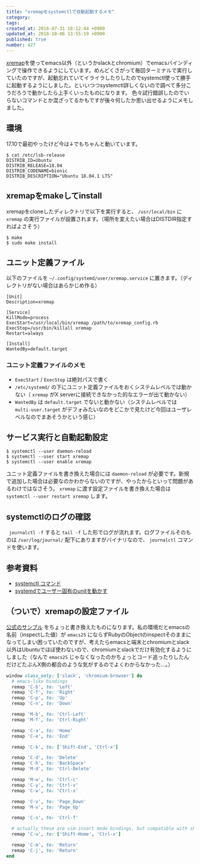 ```yaml
---
title: "xremapをsystemctlで自動起動するメモ"
category: 
tags: 
created_at: 2018-07-31 18:12:44 +0900
updated_at: 2018-10-06 13:55:19 +0900
published: true
number: 427
---
```


[xremap](https://github.com/k0kubun/xremap)を使ってemacs以外（というかslackとchromium）でemacsバインディングで操作できるようにしています。めんどくさがって毎回ターミナルで実行していたのですが、起動忘れていてイライラしたりしたのでsystemctl使って勝手に起動するようにしました。といいつつsystemctl詳しくないので調べて多分こうだろうで動かしたら上手くいったものになります。
色々試行錯誤したのでいらないコマンドとか混ざってるかもですが後々何したか思い出せるようにメモしました。

## 環境

17.10で最初やったけど今は↓でもちゃんと動いています。

```console
$ cat /etc/lsb-release
DISTRIB_ID=Ubuntu
DISTRIB_RELEASE=18.04
DISTRIB_CODENAME=bionic
DISTRIB_DESCRIPTION="Ubuntu 18.04.1 LTS"
```

## xremapをmakeしてinstall

xremapをcloneしたディレクトリで以下を実行すると、 `/usr/local/bin` に `xremap` の実行ファイルが設置されます。（場所を変えたい場合はDISTDIR指定すればよさそう）

```console
$ make
$ sudo make install
```

## ユニット定義ファイル

以下のファイルを `~/.config/systemd/user/xremap.service` に置きます。（ディレクトリがない場合はあらかじめ作る）

```~/.config/systemd/user/xremap.service 
[Unit]
Description=xremap

[Service]
KillMode=process
ExecStart=/usr/local/bin/xremap /path/to/xremap_config.rb
ExecStop=/usr/bin/killall xremap
Restart=always

[Install]
WantedBy=default.target
```

### ユニット定義ファイルのメモ

- `ExecStart` / `ExecStop` は絶対パスで書く
- `/etc/systemd/` の下にユニット定義ファイルをおくシステムレベルでは動かない（ `xremap` がX serverに接続できなかった的なエラーが出て動かない）
- `WantedBy` は `default.target` でないと動かない（システムレベルでは `multi-user.target` がデフォみたいなのをどこかで見たけど今回はユーザレベルなのでまあそうかという感じ）

## サービス実行と自動起動設定

```console
$ systemctl --user daemon-reload
$ systemctl --user start xremap
$ systemctl --user enable xremap
```

ユニット定義ファイルを書き換えた場合には `daemon-reload` が必要です。新規で追加した場合は必要なのかわからないのですが、やったからといって問題があるわけではなさそう。
`xremap` に渡す設定ファイルを書き換えた場合は `systemctl --user restart xremap` します。

## systemctlのログの確認

` journalctl -f` すると `tail -f` した形でログが流れます。ログファイルそのものは `/var/log/journal/` 配下にありますがバイナリなので、 `journalctl` コマンドを使います。

## 参考資料

- [systemctl コマンド](https://qiita.com/sinsengumi/items/24d726ec6c761fc75cc9)
- [systemdでユーザー固有のunitを動かす](https://kernhack.hatenablog.com/entry/2016/05/05/114633)

## （ついで）xremapの設定ファイル

[公式のサンプル](https://github.com/k0kubun/xremap/blob/8415b8058a9c6a8d3f5ebbd2810201b70113091a/examples/emacs_like.rb) をちょっと書き換えたものになります。私の環境だとemacsの名前（inspectした値）が `emacs25` にならずRubyのObjectのinspectそのままになってしまい困っていたのですが、考えたらemacsと端末とchromiumとslack以外はUbuntuでほぼ使わないので、chromiumとslackでだけ有効化するようにしました（なんで `emacs25` じゃなくなったのかちょっとコード追ったりしたんだけどたぶんX側の都合のような気がするのでよくわからなかった...。）

```rb
window class_only: ['slack', 'chromium-browser'] do
  # emacs-like bindings
  remap 'C-b', to: 'Left'
  remap 'C-f', to: 'Right'
  remap 'C-p', to: 'Up'
  remap 'C-n', to: 'Down'

  remap 'M-b', to: 'Ctrl-Left'
  remap 'M-f', to: 'Ctrl-Right'

  remap 'C-a', to: 'Home'
  remap 'C-e', to: 'End'

  remap 'C-k', to: ['Shift-End', 'Ctrl-x']

  remap 'C-d', to: 'Delete'
  remap 'C-h', to: 'BackSpace'
  remap 'M-d', to: 'Ctrl-Delete'

  remap 'M-w', to: 'Ctrl-c'
  remap 'C-y', to: 'Ctrl-v'
  remap 'C-w', to: 'Ctrl-x'

  remap 'C-v', to: 'Page_Down'
  remap 'M-v', to: 'Page_Up'

  remap 'C-s', to: 'Ctrl-f'

  # actually these are vim insert mode bindings, but compatible with shell
  remap 'C-u', to: ['Shift-Home', 'Ctrl-x']

  remap 'C-m', to: 'Return'
  remap 'C-j', to: 'Return'
end
```
